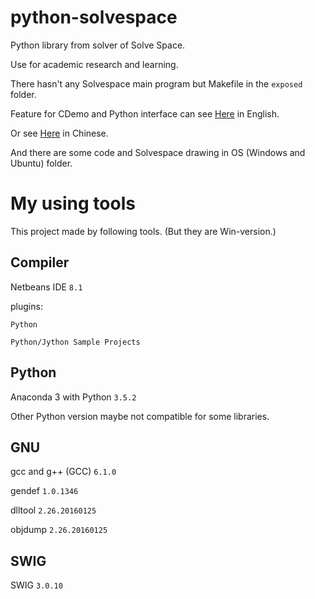 python-solvespace
===

Python library from solver of Solve Space. 

Use for academic research and learning.

There hasn't any Solvespace main program but Makefile in the `exposed` folder.

Feature for CDemo and Python interface can see [Here](http://project.mde.tw/blog/slvs-library-functions.html) in English.

Or see [Here](http://project.mde.tw/blog/slvszi-liao-ku-han-shi.html) in Chinese.

And there are some code and Solvespace drawing in OS (Windows and Ubuntu) folder.

My using tools
===

This project made by following tools. (But they are Win-version.)

Compiler
---

Netbeans IDE `8.1`

plugins:

```
Python

Python/Jython Sample Projects
```

Python
---

Anaconda 3 with Python `3.5.2`

Other Python version maybe not compatible for some libraries.

GNU
---

gcc and g++ (GCC) `6.1.0`

gendef `1.0.1346`

dlltool `2.26.20160125`

objdump `2.26.20160125`

SWIG
---

SWIG `3.0.10`